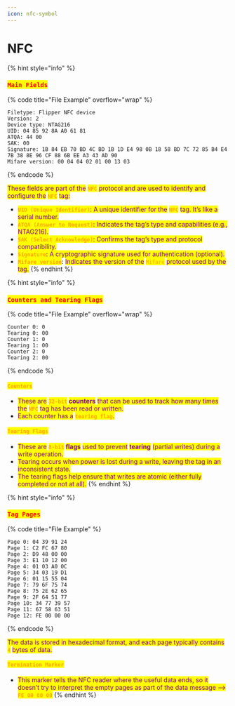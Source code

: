 ```yaml
---
icon: nfc-symbol
---
```


# NFC

{% hint style="info" %}
### <mark style="color:red;">`Main Fields`</mark>

{% code title="File Example" overflow="wrap" %}
```
Filetype: Flipper NFC device
Version: 2
Device type: NTAG216
UID: 04 85 92 8A A0 61 81
ATQA: 44 00
SAK: 00
Signature: 1B 84 EB 70 BD 4C BD 1B 1D E4 98 0B 18 58 BD 7C 72 85 B4 E4 7B 38 8E 96 CF 88 6B EE A3 43 AD 90
Mifare version: 00 04 04 02 01 00 13 03
```
{% endcode %}

<mark style="color:purple;">These fields are part of the</mark> <mark style="color:orange;">**`NFC`**</mark> <mark style="color:purple;">protocol and are used to identify and configure the</mark> <mark style="color:orange;">**`NFC`**</mark> <mark style="color:purple;">tag:</mark>

* <mark style="color:orange;">**`UID (Unique Identifier)`**</mark><mark style="color:purple;">: A unique identifier for the</mark> <mark style="color:orange;">**`NFC`**</mark> <mark style="color:purple;">tag. It’s like a serial number.</mark>
* <mark style="color:orange;">**`ATQA (Answer to Request)`**</mark><mark style="color:purple;">: Indicates the tag’s type and capabilities (e.g., NTAG216).</mark>
* <mark style="color:orange;">**`SAK (Select Acknowledge)`**</mark><mark style="color:purple;">: Confirms the tag’s type and protocol compatibility.</mark>
* <mark style="color:orange;">**`Signature`**</mark><mark style="color:purple;">: A cryptographic signature used for authentication (optional).</mark>
* <mark style="color:orange;">**`Mifare version`**</mark>: <mark style="color:purple;">Indicates the version of the</mark> <mark style="color:orange;">`Mifare`</mark> <mark style="color:purple;">protocol used by the tag.</mark>
{% endhint %}

{% hint style="info" %}
### <mark style="color:red;">**`Counters and Tearing Flags`**</mark>

{% code title="File Example" overflow="wrap" %}
```
Counter 0: 0
Tearing 0: 00
Counter 1: 0
Tearing 1: 00
Counter 2: 0
Tearing 2: 00
```
{% endcode %}

#### <mark style="color:orange;">**`Counters`**</mark>&#x20;

* <mark style="color:purple;">These are</mark> <mark style="color:orange;">**`32-bit`**</mark>**&#x20;**<mark style="color:purple;">**counters**</mark> <mark style="color:purple;"></mark><mark style="color:purple;">that can be used to track how many times the</mark> <mark style="color:orange;">**`NFC`**</mark> <mark style="color:purple;">tag has been read or written.</mark>
* <mark style="color:purple;">Each counter has a</mark> <mark style="color:orange;">**`tearing flag`**</mark><mark style="color:purple;">.</mark>

#### <mark style="color:orange;">**`Tearing Flags`**</mark>

* <mark style="color:purple;">These are</mark> <mark style="color:orange;">**`8-bit`**</mark>**&#x20;**<mark style="color:purple;">**flags**</mark> <mark style="color:purple;"></mark><mark style="color:purple;">used to prevent</mark> <mark style="color:purple;"></mark><mark style="color:purple;">**tearing**</mark> <mark style="color:purple;"></mark><mark style="color:purple;">(partial writes) during a write operation.</mark>
* <mark style="color:purple;">Tearing occurs when power is lost during a write, leaving the tag in an inconsistent state.</mark>
* <mark style="color:purple;">The tearing flags help ensure that writes are atomic (either fully completed or not at all).</mark>
{% endhint %}

{% hint style="info" %}
### <mark style="color:red;">`Tag Pages`</mark>

{% code title="File Example" %}
```
Page 0: 04 39 91 24
Page 1: C2 FC 67 80
Page 2: D9 48 00 00
Page 3: E1 10 12 00
Page 4: 01 03 A0 0C
Page 5: 34 03 19 D1
Page 6: 01 15 55 04
Page 7: 79 6F 75 74
Page 8: 75 2E 62 65
Page 9: 2F 64 51 77
Page 10: 34 77 39 57
Page 11: 67 58 63 51
Page 12: FE 00 00 00
```
{% endcode %}

<mark style="color:purple;">The data is stored in hexadecimal format, and each page typically contains</mark> <mark style="color:orange;">**`4`**</mark> <mark style="color:purple;">bytes of data.</mark>

#### <mark style="color:orange;">**`Termination Marker`**</mark>&#x20;

* <mark style="color:purple;">This marker tells the NFC reader where the useful data ends, so it doesn’t try to interpret the empty pages as part of the data message --></mark> <mark style="color:orange;">**`FE 00 00 00`**</mark>
{% endhint %}


